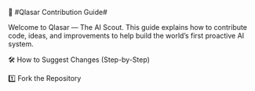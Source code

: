 🧩 #Qlasar Contribution Guide#

Welcome to Qlasar — The AI Scout.
This guide explains how to contribute code, ideas, and improvements to help build the world’s first proactive AI system.

🛠️ How to Suggest Changes (Step-by-Step)

1️⃣ Fork the Repository
